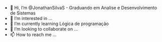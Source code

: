 - 👋 Hi, I’m @JonathanSilvaS - Graduando em Analise e Desenvolvimento de Sistemas
- 👀 I’m interested in ...
- 🌱 I’m currently learning  Lógica de programação 
- 💞️ I’m looking to collaborate on ...
- 📫 How to reach me ...

<!---
JonathanSilvaS/JonathanSilvaS is a ✨ special ✨ repository because its `README.md` (this file) appears on your GitHub profile.
You can click the Preview link to take a look at your changes.
--->
